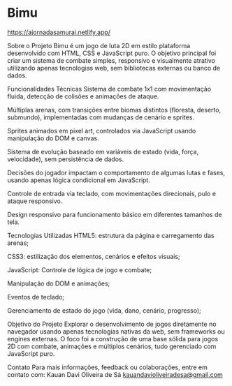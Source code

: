 # Bimu

https://ajornadasamurai.netlify.app/

Sobre o Projeto
Bimu é um jogo de luta 2D em estilo plataforma desenvolvido com HTML, CSS e JavaScript puro. O objetivo principal foi criar um sistema de combate simples, responsivo e visualmente atrativo utilizando apenas tecnologias web, sem bibliotecas externas ou banco de dados.

Funcionalidades Técnicas
Sistema de combate 1x1 com movimentação fluida, detecção de colisões e animações de ataque.

Múltiplas arenas, com transições entre biomas distintos (floresta, deserto, submundo), implementadas com mudanças de cenário e sprites.

Sprites animados em pixel art, controlados via JavaScript usando manipulação do DOM e canvas.

Sistema de evolução baseado em variáveis de estado (vida, força, velocidade), sem persistência de dados.

Decisões do jogador impactam o comportamento de algumas lutas e fases, usando apenas lógica condicional em JavaScript.

Controle de entrada via teclado, com movimentações direcionais, pulo e ataque responsivo.

Design responsivo para funcionamento básico em diferentes tamanhos de tela.

Tecnologias Utilizadas
HTML5: estrutura da página e carregamento das arenas;

CSS3: estilização dos elementos, cenários e efeitos visuais;

JavaScript: Controle de lógica de jogo e combate;

Manipulação do DOM e animações;

Eventos de teclado;

Gerenciamento de estado do jogo (vida, dano, cenário, progresso);

Objetivo do Projeto
Explorar o desenvolvimento de jogos diretamente no navegador usando apenas tecnologias nativas da web, sem frameworks ou engines externas. O foco foi a construção de uma base sólida para jogos 2D com combate, animações e múltiplos cenários, tudo gerenciado com JavaScript puro.

Contato
Para mais informações, feedback ou colaborações, entre em contato com:
Kauan Davi Oliveira de Sá
kauandavioliveiradesa@gmail.com
